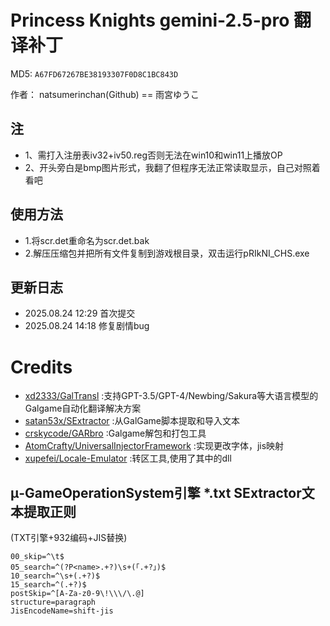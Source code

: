 # Princess Knights gemini-2.5-pro 翻译补丁 

MD5: `A67FD67267BE38193307F0D8C1BC843D`

作者： natsumerinchan(Github) == 雨宮ゆうこ

## 注
- 1、需打入注册表iv32+iv50.reg否则无法在win10和win11上播放OP
- 2、开头旁白是bmp图片形式，我翻了但程序无法正常读取显示，自己对照着看吧

## 使用方法
- 1.将scr.det重命名为scr.det.bak
- 2.解压压缩包并把所有文件复制到游戏根目录，双击运行pRIkNI_CHS.exe

## 更新日志
- 2025.08.24 12:29 首次提交
- 2025.08.24 14:18 修复剧情bug

# Credits

- [xd2333/GalTransl](https://github.com/xd2333/GalTransl.git) :支持GPT-3.5/GPT-4/Newbing/Sakura等大语言模型的Galgame自动化翻译解决方案
- [satan53x/SExtractor](https://github.com/satan53x/SExtractor.git) :从GalGame脚本提取和导入文本
- [crskycode/GARbro](https://github.com/crskycode/GARbro) :Galgame解包和打包工具
- [AtomCrafty/UniversalInjectorFramework](https://github.com/AtomCrafty/UniversalInjectorFramework.git) :实现更改字体，jis映射
- [xupefei/Locale-Emulator](https://github.com/xupefei/Locale-Emulator.git) :转区工具,使用了其中的dll

## μ-GameOperationSystem引擎 *.txt SExtractor文本提取正则
(TXT引擎+932编码+JIS替换)
```
00_skip=^\t$
05_search=^(?P<name>.+?)\s+(「.+?」)$
10_search=^\s+(.+?)$
15_search=^(.+?)$
postSkip=^[A-Za-z0-9\!\\\/\.@]
structure=paragraph
JisEncodeName=shift-jis
```
